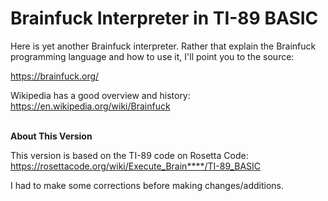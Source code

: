 # Brainfuck Interpreter in TI-89 BASIC

Here is yet another Brainfuck interpreter. Rather that explain the Brainfuck programming language and how to use it, I'll point you to the source:  

https://brainfuck.org/  

Wikipedia has a good overview and history:  
https://en.wikipedia.org/wiki/Brainfuck  
&nbsp;  

__About This Version__  

This version is based on the TI-89 code on Rosetta Code:  
https://rosettacode.org/wiki/Execute_Brain****/TI-89_BASIC  

I had to make some corrections before making changes/additions.
